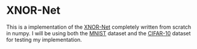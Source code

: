 # XNOR-Net
This is a implementation of the [XNOR-Net](https://arxiv.org/abs/1603.05279) completely written from scratch in numpy. I will be using both the [MNIST](http://yann.lecun.com/exdb/mnist/) dataset and the [CIFAR-10](https://www.cs.toronto.edu/~kriz/cifar.html) dataset for testing my implementation.